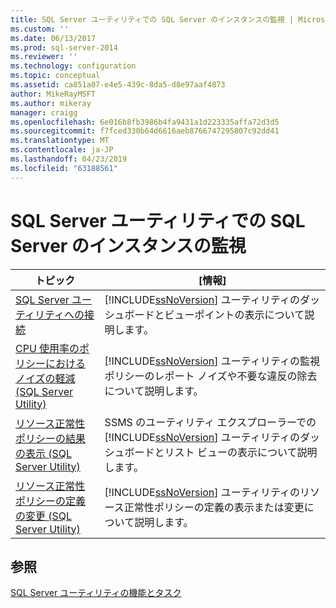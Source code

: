 ```yaml
---
title: SQL Server ユーティリティでの SQL Server のインスタンスの監視 | Microsoft Docs
ms.custom: ''
ms.date: 06/13/2017
ms.prod: sql-server-2014
ms.reviewer: ''
ms.technology: configuration
ms.topic: conceptual
ms.assetid: ca851a07-e4e5-439c-8da5-d8e97aaf4873
author: MikeRayMSFT
ms.author: mikeray
manager: craigg
ms.openlocfilehash: 6e016b8fb3986b4fa9431a1d223335affa72d3d5
ms.sourcegitcommit: f7fced330b64d6616aeb8766747295807c92dd41
ms.translationtype: MT
ms.contentlocale: ja-JP
ms.lasthandoff: 04/23/2019
ms.locfileid: "63188561"
---
```

# <a name="monitor-instances-of-sql-server-in-the-sql-server-utility"></a>SQL Server ユーティリティでの SQL Server のインスタンスの監視
  
  
|トピック|[情報]|  
|-----------|-----------------|  
|[SQL Server ユーティリティへの接続](connect-to-a-sql-server-utility.md)|[!INCLUDE[ssNoVersion](../../includes/ssnoversion-md.md)] ユーティリティのダッシュボードとビューポイントの表示について説明します。|  
|[CPU 使用率のポリシーにおけるノイズの軽減 &#40;SQL Server Utility&#41;](reduce-noise-in-cpu-utilization-policies-sql-server-utility.md)|[!INCLUDE[ssNoVersion](../../includes/ssnoversion-md.md)] ユーティリティの監視ポリシーのレポート ノイズや不要な違反の除去について説明します。|  
|[リソース正常性ポリシーの結果の表示 &#40;SQL Server Utility&#41;](view-resource-health-policy-results-sql-server-utility.md)|SSMS のユーティリティ エクスプローラーでの [!INCLUDE[ssNoVersion](../../includes/ssnoversion-md.md)] ユーティリティのダッシュボードとリスト ビューの表示について説明します。|  
|[リソース正常性ポリシーの定義の変更 &#40;SQL Server Utility&#41;](modify-a-resource-health-policy-definition-sql-server-utility.md)|[!INCLUDE[ssNoVersion](../../includes/ssnoversion-md.md)] ユーティリティのリソース正常性ポリシーの定義の表示または変更について説明します。|  
  
## <a name="see-also"></a>参照  
 [SQL Server ユーティリティの機能とタスク](sql-server-utility-features-and-tasks.md)  
  
  
